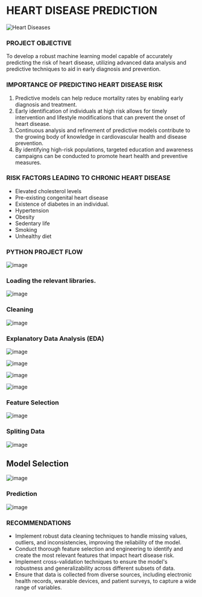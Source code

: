 # HEART DISEASE PREDICTION
![Heart Diseases](https://github.com/fatmahmedanalyst/Heart-Disease-Prediction/assets/171132858/f65ac4a8-39f7-4c40-911b-1a4c1b48cdc8)

### PROJECT OBJECTIVE
To develop a robust machine learning model capable of accurately predicting the risk of heart disease, utilizing advanced data analysis and predictive techniques to aid in early diagnosis and prevention.
### IMPORTANCE OF PREDICTING HEART DISEASE RISK
1. Predictive models can help reduce mortality rates by enabling early diagnosis and treatment.
2. Early identification of individuals at high risk allows for timely intervention and lifestyle modifications that can prevent the onset of heart disease.
3. Continuous analysis and refinement of predictive models contribute to the growing body of knowledge in cardiovascular health and disease prevention.
4. By identifying high-risk populations, targeted education and awareness campaigns can be conducted to promote heart health and preventive measures.

### RISK FACTORS LEADING TO CHRONIC HEART DISEASE
- Elevated cholesterol levels
- Pre-existing congenital heart disease
- Existence of diabetes in an individual.
- Hypertension
- Obesity
- Sedentary life
- Smoking
- Unhealthy diet
### PYTHON PROJECT FLOW
 ![image](https://github.com/fatmahmedanalyst/Heart-Disease-Prediction/assets/171132858/26dc6052-9aeb-48a7-ab10-ef698151ebe0)
### Loading the relevant libraries.
![image](https://github.com/fatmahmedanalyst/Heart-Disease-Prediction/assets/171132858/c8b2cfee-d22a-4639-9f77-60152938e732)
### Cleaning
![image](https://github.com/fatmahmedanalyst/Heart-Disease-Prediction/assets/171132858/ebbf2d28-7934-4d95-ad54-c9dfd7ff7af3)
### Explanatory Data Analysis (EDA)
![image](https://github.com/fatmahmedanalyst/Heart-Disease-Prediction/assets/171132858/439e22b0-4a69-40f5-ac5a-d569631e1ce8)

![image](https://github.com/fatmahmedanalyst/Heart-Disease-Prediction/assets/171132858/03ffd3e7-9c2a-41d6-a768-c28e8cb062a3)

![image](https://github.com/fatmahmedanalyst/Heart-Disease-Prediction/assets/171132858/49e88c9b-508b-4177-b83a-cf1d471a5ac0)

![image](https://github.com/fatmahmedanalyst/Heart-Disease-Prediction/assets/171132858/62f90220-298c-47c3-aabc-35e0a246bc48)
### Feature Selection
![image](https://github.com/fatmahmedanalyst/Heart-Disease-Prediction/assets/171132858/bf225c99-4c86-417a-a207-95111e4309da)

### Spliting Data
![image](https://github.com/fatmahmedanalyst/Heart-Disease-Prediction/assets/171132858/35e18ee2-17fb-423a-85b1-0ce204f71f6d)
## Model Selection
![image](https://github.com/fatmahmedanalyst/Heart-Disease-Prediction/assets/171132858/9a1bae14-7185-4b57-af47-28faddb143ad)
### Prediction
![image](https://github.com/fatmahmedanalyst/Heart-Disease-Prediction/assets/171132858/8956979d-491d-4c94-8b32-1489f7929d6d)

### RECOMMENDATIONS
- Implement robust data cleaning techniques to handle missing values, outliers, and inconsistencies, improving the reliability of the model.
- Conduct thorough feature selection and engineering to identify and create the most relevant features that impact heart disease risk.
- Implement cross-validation techniques to ensure the model's robustness and generalizability across different subsets of data.
- Ensure that data is collected from diverse sources, including electronic health records, wearable devices, and patient surveys, to capture a wide range of variables.

